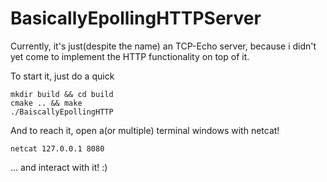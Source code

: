 # BasicallyEpollingHTTPServer

Currently, it's just(despite the name) an TCP-Echo server, because i didn't yet come to implement the HTTP functionality
on top of it.

To start it, just do a quick

```shell
mkdir build && cd build
cmake .. && make
./BaiscallyEpollingHTTP
```

And to reach it, open a(or multiple) terminal windows with netcat!

```shell
netcat 127.0.0.1 8080
```

... and interact with it! :)